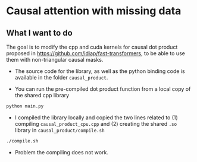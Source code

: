 # Causal attention with missing data

## What I want to do
The goal is to modify the cpp and cuda kernels for causal dot product proposed in https://github.com/idiap/fast-transformers, to be able to use them with non-triangular causal masks.

- The source code for the library, as well as the python binding code is available in the folder `causal_product`. 

- You can run the pre-compiled dot product function from a local copy of the shared cpp library 
```bash
python main.py
```

- I compiled the library locally and copied the two lines related to (1) compiling `causal_product_cpu.cpp` and (2) creating the shared `.so` library in `causal_product/compile.sh`
```bash
./compile.sh
```

- Problem the compiling does not work.